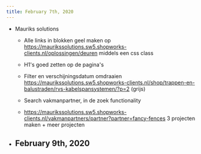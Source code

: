 ```yaml
---
title: February 7th, 2020
---
```


- Mauriks solutions
	 - Alle links in blokken geel maken op https://maurikssolutions.sw5.shopworks-clients.nl/oplossingen/deuren middels een css class

	 - H1's goed zetten op de pagina's

	 - Filter en verschijningsdatum omdraaien https://maurikssolutions.sw5.shopworks-clients.nl/shop/trappen-en-balustraden/rvs-kabelspansystemen/?p=2 (grijs)

	 - Search vakmanpartner, in de zoek functionality 

	 - https://maurikssolutions.sw5.shopworks-clients.nl/vakmanpartners/partner?partner=fancy-fences 3 projecten maken + meer projecten 

- February 9th, 2020
	 - 
